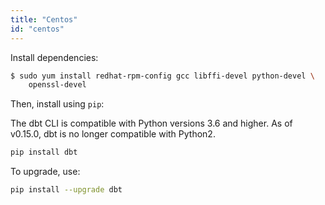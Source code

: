 ```yaml
---
title: "Centos"
id: "centos"
---
```


Install dependencies:

```bash
$ sudo yum install redhat-rpm-config gcc libffi-devel python-devel \
    openssl-devel
```

Then, install using `pip`:

<Callout type="warning" title="Python Requirements">

The dbt CLI is compatible with Python versions 3.6 and higher. As of v0.15.0, dbt is no longer compatible with Python2.

</Callout>

```bash
pip install dbt
```

To upgrade, use:

```bash
pip install --upgrade dbt
```